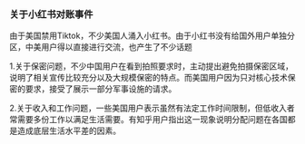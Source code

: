  ### 关于小红书对账事件

由于美国禁用Tiktok，不少美国人涌入小红书。由于小红书没有给国外用户单独分区，中美用户得以直接进行交流，也产生了不少话题

1.关于保密问题，不少中国用户在看到拍照要求时，主动提出避免拍摄保密区域，说明了相关宣传比较充分以及大规模保密的特点。而美国用户因为只对核心技术保密的要求，接受了展示一部分军事设施的请求。

2.关于收入和工作问题，一些美国用户表示虽然有法定工作时间限制，但低收入者常需要多份工作以满足生活需要。有知乎用户指出这一现象说明分配问题在各国都是造成底层生活水平差的因素。